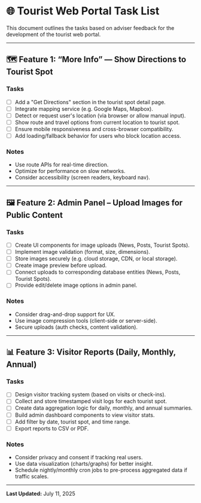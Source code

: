 
# 🌐 Tourist Web Portal Task List

This document outlines the tasks based on adviser feedback for the development of the tourist web portal.

---

## 🗺️ Feature 1: “More Info” — Show Directions to Tourist Spot

### Tasks
- [ ] Add a "Get Directions" section in the tourist spot detail page.
- [ ] Integrate mapping service (e.g. Google Maps, Mapbox).
- [ ] Detect or request user's location (via browser or allow manual input).
- [ ] Show route and travel options from current location to tourist spot.
- [ ] Ensure mobile responsiveness and cross-browser compatibility.
- [ ] Add loading/fallback behavior for users who block location access.

### Notes
- Use route APIs for real-time direction.  
- Optimize for performance on slow networks.  
- Consider accessibility (screen readers, keyboard nav).

---

## 🖼️ Feature 2: Admin Panel – Upload Images for Public Content

### Tasks
- [ ] Create UI components for image uploads (News, Posts, Tourist Spots).
- [ ] Implement image validation (format, size, dimensions).
- [ ] Store images securely (e.g. cloud storage, CDN, or local storage).
- [ ] Create image preview before upload.
- [ ] Connect uploads to corresponding database entities (News, Posts, Tourist Spots).
- [ ] Provide edit/delete image options in admin panel.

### Notes
- Consider drag-and-drop support for UX.  
- Use image compression tools (client-side or server-side).  
- Secure uploads (auth checks, content validation).

---

## 📊 Feature 3: Visitor Reports (Daily, Monthly, Annual)

### Tasks
- [ ] Design visitor tracking system (based on visits or check-ins).
- [ ] Collect and store timestamped visit logs for each tourist spot.
- [ ] Create data aggregation logic for daily, monthly, and annual summaries.
- [ ] Build admin dashboard components to view visitor stats.
- [ ] Add filter by date, tourist spot, and time range.
- [ ] Export reports to CSV or PDF.

### Notes
- Consider privacy and consent if tracking real users.  
- Use data visualization (charts/graphs) for better insight.  
- Schedule nightly/monthly cron jobs to pre-process aggregated data if traffic scales.

---

**Last Updated:** July 11, 2025
